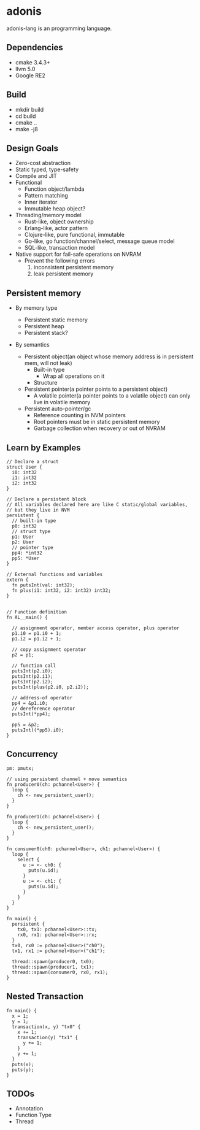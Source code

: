 # adonis
adonis-lang is an programming language.


## Dependencies

- cmake 3.4.3+
- llvm 5.0
- Google RE2

## Build

- mkdir build
- cd build
- cmake ..
- make -j8

## Design Goals
- Zero-cost abstraction
- Static typed, type-safety
- Compile and JIT
- Functional
  - Function object/lambda
  - Pattern matching
  - Inner iterator
  - Immutable heap object?
- Threading/memory model
  - Rust-like, object ownership
  - Erlang-like, actor pattern
  - Clojure-like, pure functional, immutable
  - Go-like, go function/channel/select, message queue model
  - SQL-like, transaction model
- Native support for fail-safe operations on NVRAM
  - Prevent the following errors
    1. inconsistent persistent memory
    1. leak persistent memory

## Persistent memory
- By memory type
  - Persistent static memory
  - Persistent heap
  - Persistent stack?

- By semantics
  - Persistent object(an object whose memory address is in persistent mem,
   will not leak)
    - Built-in type
      - Wrap all operations on it
    - Structure
  - Persistent pointer(a pointer points to a persistent object)
    - A volatile pointer(a pointer points to a volatile object) can
    only live in volatile memory
  - Persistent auto-pointer/gc
    - Reference counting in NVM pointers
    - Root pointers must be in static persistent memory
    - Garbage collection when recovery or out of NVRAM

## Learn by Examples
```
// Declare a struct
struct User {
  i0: int32
  i1: int32
  i2: int32
}

// Declare a persistent block
// All variables declared here are like C static/global variables,
// but they live in NVM
persistent {
  // built-in type
  p0: int32
  // struct type
  p1: User
  p2: User
  // pointer type
  pp4: *int32
  pp5: *User
}

// External functions and variables
extern {
  fn putsInt(val: int32);
  fn plus(i1: int32, i2: int32) int32;
}


// Function definition
fn AL__main() {

  // assignment operator, member access operator, plus operator
  p1.i0 = p1.i0 + 1;
  p1.i2 = p1.i2 + 1;

  // copy assignment operator
  p2 = p1;

  // function call
  putsInt(p2.i0);
  putsInt(p2.i1);
  putsInt(p2.i2);
  putsInt(plus(p2.i0, p2.i2));

  // address-of operator
  pp4 = &p1.i0;
  // dereference operator
  putsInt(*pp4);

  pp5 = &p2;
  putsInt((*pp5).i0);
}
```

## Concurrency
```
pm: pmutx;

// using persistent channel + move semantics
fn producer0(ch: pchannel<User>) {
  loop {
    ch <- new_persistent_user();
  }
}

fn producer1(ch: pchannel<User>) {
  loop {
    ch <- new_persistent_user();
  }
}

fn consumer0(ch0: pchannel<User>, ch1: pchannel<User>) {
  loop {
    select {
      u := <- ch0: {
        puts(u.id);
      }
      u := <- ch1: {
        puts(u.id);
      }
    }
  }
}

fn main() {
  persistent {
    tx0, tx1: pchannel<User>::tx;
    rx0, rx1: pchannel<User>::rx;
  }
  tx0, rx0 := pchannel<User>("ch0");
  tx1, rx1 := pchannel<User>("ch1");

  thread::spawn(producer0, tx0);
  thread::spawn(producer1, tx1);
  thread::spawn(consumer0, rx0, rx1);
}
```

## Nested Transaction
```
fn main() {
  x = 1;
  y = 1;
  transaction(x, y) "tx0" {
    x += 1;
    transaction(y) "tx1" {
      y += 1;
    }
    y += 1;
  }
  puts(x);
  puts(y);
}
```

## TODOs

- Annotation
- Function Type
- Thread


